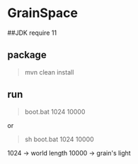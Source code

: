 # GrainSpace

##JDK
require 11

## package
> mvn clean install

## run
>boot.bat 1024 10000

or

> sh boot.bat  1024 10000


1024 -> world length
10000 -> grain's light
